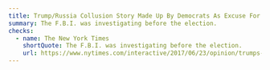 ```yaml
---
title: Trump/Russia Collusion Story Made Up By Democrats As Excuse For Losing 2016 Election
summary: The F.B.I. was investigating before the election.
checks:
  - name: The New York Times
    shortQuote: The F.B.I. was investigating before the election.
    url: https://www.nytimes.com/interactive/2017/06/23/opinion/trumps-lies.html
---
```

